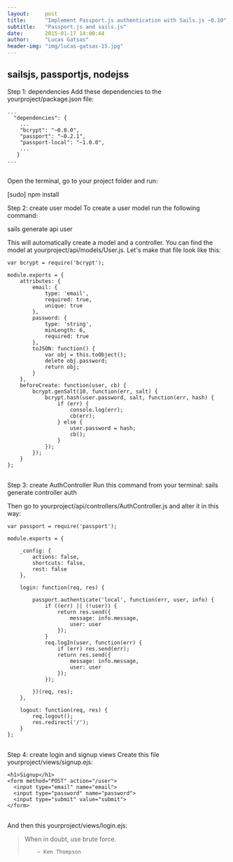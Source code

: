 ```yaml
---
layout:     post
title:      "Implement Passport.js authentication with Sails.js ~0.10"
subtitle:   "Passport.js and sails.js"
date:       2015-01-17 14:00:44
author:     "Lucas Gatsas"
header-img: "img/lucas-gatsas-15.jpg"
---
```

<h2 class="section-heading">sailsjs, passportjs, nodejss</h2>

Step 1: dependencies
Add these dependencies to the yourproject/package.json file:



<pre class=" language-javascript"><code class=" language-javascript"><span class="token punctuation">.</span><span class="token punctuation">.</span><span class="token punctuation">.</span>
  <span class="token string">"dependencies"</span><span class="token punctuation">:</span> <span class="token punctuation">{</span>
    <span class="token punctuation">.</span><span class="token punctuation">.</span><span class="token punctuation">.</span>
    <span class="token string">"bcrypt"</span><span class="token punctuation">:</span> <span class="token string">"~0.8.0"</span><span class="token punctuation">,</span>
    <span class="token string">"passport"</span><span class="token punctuation">:</span> <span class="token string">"~0.2.1"</span><span class="token punctuation">,</span>
    <span class="token string">"passport-local"</span><span class="token punctuation">:</span> <span class="token string">"~1.0.0"</span><span class="token punctuation">,</span>
    <span class="token punctuation">.</span><span class="token punctuation">.</span><span class="token punctuation">.</span>
   <span class="token punctuation">}</span>
<span class="token punctuation">.</span><span class="token punctuation">.</span><span class="token punctuation">.</span> 
</code>
</pre>
Open the terminal, go to your project folder and run:

[sudo] npm install



Step 2: create user model
To create a user model run the following command:

sails generate api user

This will automatically create a model and a controller. You can find the model at yourproject/api/models/User.js. Let's make that file look like this:



<pre class=" language-javascript"><code class=" language-javascript"><span class="token keyword">var</span> bcrypt <span class="token operator">=</span> <span class="token function">require</span><span class="token punctuation">(</span><span class="token string">'bcrypt'</span><span class="token punctuation">)</span><span class="token punctuation">;</span>

module<span class="token punctuation">.</span>exports <span class="token operator">=</span> <span class="token punctuation">{</span>
    attributes<span class="token punctuation">:</span> <span class="token punctuation">{</span>
        email<span class="token punctuation">:</span> <span class="token punctuation">{</span>
            type<span class="token punctuation">:</span> <span class="token string">'email'</span><span class="token punctuation">,</span>
            required<span class="token punctuation">:</span> <span class="token keyword">true</span><span class="token punctuation">,</span>
            unique<span class="token punctuation">:</span> <span class="token keyword">true</span>
        <span class="token punctuation">}</span><span class="token punctuation">,</span>
        password<span class="token punctuation">:</span> <span class="token punctuation">{</span>
            type<span class="token punctuation">:</span> <span class="token string">'string'</span><span class="token punctuation">,</span>
            minLength<span class="token punctuation">:</span> <span class="token number">6</span><span class="token punctuation">,</span>
            required<span class="token punctuation">:</span> <span class="token keyword">true</span>
        <span class="token punctuation">}</span><span class="token punctuation">,</span>
        toJSON<span class="token punctuation">:</span> <span class="token keyword">function</span><span class="token punctuation">(</span><span class="token punctuation">)</span> <span class="token punctuation">{</span>
            <span class="token keyword">var</span> obj <span class="token operator">=</span> <span class="token keyword">this</span><span class="token punctuation">.</span><span class="token function">toObject</span><span class="token punctuation">(</span><span class="token punctuation">)</span><span class="token punctuation">;</span>
            <span class="token keyword">delete</span> obj<span class="token punctuation">.</span>password<span class="token punctuation">;</span>
            <span class="token keyword">return</span> obj<span class="token punctuation">;</span>
        <span class="token punctuation">}</span>
    <span class="token punctuation">}</span><span class="token punctuation">,</span>
    beforeCreate<span class="token punctuation">:</span> <span class="token keyword">function</span><span class="token punctuation">(</span>user<span class="token punctuation">,</span> cb<span class="token punctuation">)</span> <span class="token punctuation">{</span>
        bcrypt<span class="token punctuation">.</span><span class="token function">genSalt</span><span class="token punctuation">(</span><span class="token number">10</span><span class="token punctuation">,</span> <span class="token keyword">function</span><span class="token punctuation">(</span>err<span class="token punctuation">,</span> salt<span class="token punctuation">)</span> <span class="token punctuation">{</span>
            bcrypt<span class="token punctuation">.</span><span class="token function">hash</span><span class="token punctuation">(</span>user<span class="token punctuation">.</span>password<span class="token punctuation">,</span> salt<span class="token punctuation">,</span> <span class="token keyword">function</span><span class="token punctuation">(</span>err<span class="token punctuation">,</span> hash<span class="token punctuation">)</span> <span class="token punctuation">{</span>
                <span class="token keyword">if</span> <span class="token punctuation">(</span>err<span class="token punctuation">)</span> <span class="token punctuation">{</span>
                    console<span class="token punctuation">.</span><span class="token function">log</span><span class="token punctuation">(</span>err<span class="token punctuation">)</span><span class="token punctuation">;</span>
                    <span class="token function">cb</span><span class="token punctuation">(</span>err<span class="token punctuation">)</span><span class="token punctuation">;</span>
                <span class="token punctuation">}</span> <span class="token keyword">else</span> <span class="token punctuation">{</span>
                    user<span class="token punctuation">.</span>password <span class="token operator">=</span> hash<span class="token punctuation">;</span>
                    <span class="token function">cb</span><span class="token punctuation">(</span><span class="token punctuation">)</span><span class="token punctuation">;</span>
                <span class="token punctuation">}</span>
            <span class="token punctuation">}</span><span class="token punctuation">)</span><span class="token punctuation">;</span>
        <span class="token punctuation">}</span><span class="token punctuation">)</span><span class="token punctuation">;</span>
    <span class="token punctuation">}</span>
<span class="token punctuation">}</span><span class="token punctuation">;</span>
</code>
</pre>



Step 3: create AuthController
Run this command from your terminal: 
sails generate controller auth

Then go to yourproject/api/controllers/AuthController.js and alter it in this way:




<pre class=" language-javascript"><code class=" language-javascript"><span class="token keyword">var</span> passport <span class="token operator">=</span> <span class="token function">require</span><span class="token punctuation">(</span><span class="token string">'passport'</span><span class="token punctuation">)</span><span class="token punctuation">;</span>

module<span class="token punctuation">.</span>exports <span class="token operator">=</span> <span class="token punctuation">{</span>

    _config<span class="token punctuation">:</span> <span class="token punctuation">{</span>
        actions<span class="token punctuation">:</span> <span class="token keyword">false</span><span class="token punctuation">,</span>
        shortcuts<span class="token punctuation">:</span> <span class="token keyword">false</span><span class="token punctuation">,</span>
        rest<span class="token punctuation">:</span> <span class="token keyword">false</span>
    <span class="token punctuation">}</span><span class="token punctuation">,</span>

    login<span class="token punctuation">:</span> <span class="token keyword">function</span><span class="token punctuation">(</span>req<span class="token punctuation">,</span> res<span class="token punctuation">)</span> <span class="token punctuation">{</span>

        passport<span class="token punctuation">.</span><span class="token function">authenticate</span><span class="token punctuation">(</span><span class="token string">'local'</span><span class="token punctuation">,</span> <span class="token keyword">function</span><span class="token punctuation">(</span>err<span class="token punctuation">,</span> user<span class="token punctuation">,</span> info<span class="token punctuation">)</span> <span class="token punctuation">{</span>
            <span class="token keyword">if</span> <span class="token punctuation">(</span><span class="token punctuation">(</span>err<span class="token punctuation">)</span> <span class="token operator">||</span> <span class="token punctuation">(</span><span class="token operator">!</span>user<span class="token punctuation">)</span><span class="token punctuation">)</span> <span class="token punctuation">{</span>
                <span class="token keyword">return</span> res<span class="token punctuation">.</span><span class="token function">send</span><span class="token punctuation">(</span><span class="token punctuation">{</span>
                    message<span class="token punctuation">:</span> info<span class="token punctuation">.</span>message<span class="token punctuation">,</span>
                    user<span class="token punctuation">:</span> user
                <span class="token punctuation">}</span><span class="token punctuation">)</span><span class="token punctuation">;</span>
            <span class="token punctuation">}</span>
            req<span class="token punctuation">.</span><span class="token function">logIn</span><span class="token punctuation">(</span>user<span class="token punctuation">,</span> <span class="token keyword">function</span><span class="token punctuation">(</span>err<span class="token punctuation">)</span> <span class="token punctuation">{</span>
                <span class="token keyword">if</span> <span class="token punctuation">(</span>err<span class="token punctuation">)</span> res<span class="token punctuation">.</span><span class="token function">send</span><span class="token punctuation">(</span>err<span class="token punctuation">)</span><span class="token punctuation">;</span>
                <span class="token keyword">return</span> res<span class="token punctuation">.</span><span class="token function">send</span><span class="token punctuation">(</span><span class="token punctuation">{</span>
                    message<span class="token punctuation">:</span> info<span class="token punctuation">.</span>message<span class="token punctuation">,</span>
                    user<span class="token punctuation">:</span> user
                <span class="token punctuation">}</span><span class="token punctuation">)</span><span class="token punctuation">;</span>
            <span class="token punctuation">}</span><span class="token punctuation">)</span><span class="token punctuation">;</span>

        <span class="token punctuation">}</span><span class="token punctuation">)</span><span class="token punctuation">(</span>req<span class="token punctuation">,</span> res<span class="token punctuation">)</span><span class="token punctuation">;</span>
    <span class="token punctuation">}</span><span class="token punctuation">,</span>

    logout<span class="token punctuation">:</span> <span class="token keyword">function</span><span class="token punctuation">(</span>req<span class="token punctuation">,</span> res<span class="token punctuation">)</span> <span class="token punctuation">{</span>
        req<span class="token punctuation">.</span><span class="token function">logout</span><span class="token punctuation">(</span><span class="token punctuation">)</span><span class="token punctuation">;</span>
        res<span class="token punctuation">.</span><span class="token function">redirect</span><span class="token punctuation">(</span><span class="token string">'/'</span><span class="token punctuation">)</span><span class="token punctuation">;</span>
    <span class="token punctuation">}</span>
<span class="token punctuation">}</span><span class="token punctuation">;</span>
</code>
</pre>



Step 4: create login and signup views
Create this file yourproject/views/signup.ejs:


<pre class=" language-markup"><code class=" language-markup"><span class="token tag"><span class="token tag"><span class="token punctuation">&lt;</span>h1</span><span class="token punctuation">&gt;</span></span>Signup<span class="token tag"><span class="token tag"><span class="token punctuation">&lt;/</span>h1</span><span class="token punctuation">&gt;</span></span>
<span class="token tag"><span class="token tag"><span class="token punctuation">&lt;</span>form</span> <span class="token attr-name">method</span><span class="token attr-value"><span class="token punctuation">=</span><span class="token punctuation">"</span>POST<span class="token punctuation">"</span></span> <span class="token attr-name">action</span><span class="token attr-value"><span class="token punctuation">=</span><span class="token punctuation">"</span>/user<span class="token punctuation">"</span></span><span class="token punctuation">&gt;</span></span>
  <span class="token tag"><span class="token tag"><span class="token punctuation">&lt;</span>input</span> <span class="token attr-name">type</span><span class="token attr-value"><span class="token punctuation">=</span><span class="token punctuation">"</span>email<span class="token punctuation">"</span></span> <span class="token attr-name">name</span><span class="token attr-value"><span class="token punctuation">=</span><span class="token punctuation">"</span>email<span class="token punctuation">"</span></span><span class="token punctuation">&gt;</span></span>
  <span class="token tag"><span class="token tag"><span class="token punctuation">&lt;</span>input</span> <span class="token attr-name">type</span><span class="token attr-value"><span class="token punctuation">=</span><span class="token punctuation">"</span>password<span class="token punctuation">"</span></span> <span class="token attr-name">name</span><span class="token attr-value"><span class="token punctuation">=</span><span class="token punctuation">"</span>password<span class="token punctuation">"</span></span><span class="token punctuation">&gt;</span></span>
  <span class="token tag"><span class="token tag"><span class="token punctuation">&lt;</span>input</span> <span class="token attr-name">type</span><span class="token attr-value"><span class="token punctuation">=</span><span class="token punctuation">"</span>submit<span class="token punctuation">"</span></span> <span class="token attr-name">value</span><span class="token attr-value"><span class="token punctuation">=</span><span class="token punctuation">"</span>submit<span class="token punctuation">"</span></span><span class="token punctuation">&gt;</span></span>
<span class="token tag"><span class="token tag"><span class="token punctuation">&lt;/</span>form</span><span class="token punctuation">&gt;</span></span>
</code>
</pre>



And then this yourproject/views/login.ejs:




<blockquote>When in doubt, use brute force.

        — Ken Thompson

</blockquote>





